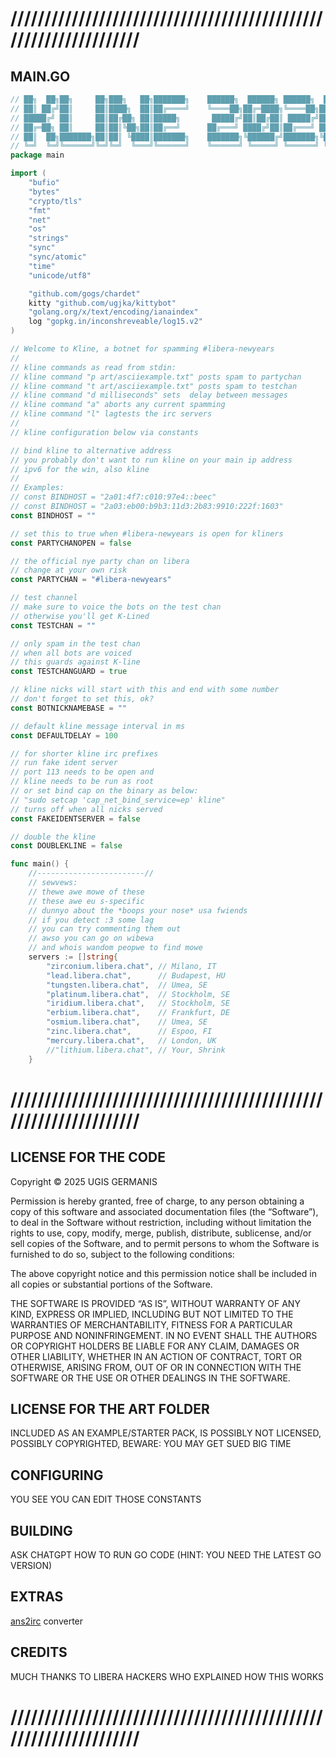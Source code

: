 # /////////////////////////////////////////////////////////////////

## MAIN.GO

```go
// ██╗  ██╗██╗     ██╗███╗   ██╗███████╗    ██████╗  ██████╗ ██████╗  ██████╗
// ██║ ██╔╝██║     ██║████╗  ██║██╔════╝    ╚════██╗██╔═████╗╚════██╗██╔════╝
// █████╔╝ ██║     ██║██╔██╗ ██║█████╗       █████╔╝██║██╔██║ █████╔╝███████╗
// ██╔═██╗ ██║     ██║██║╚██╗██║██╔══╝      ██╔═══╝ ████╔╝██║██╔═══╝ ██╔═══██╗
// ██║  ██╗███████╗██║██║ ╚████║███████╗    ███████╗╚██████╔╝███████╗╚██████╔╝
// ╚═╝  ╚═╝╚══════╝╚═╝╚═╝  ╚═══╝╚══════╝    ╚══════╝ ╚═════╝ ╚══════╝ ╚═════╝
package main

import (
	"bufio"
	"bytes"
	"crypto/tls"
	"fmt"
	"net"
	"os"
	"strings"
	"sync"
	"sync/atomic"
	"time"
	"unicode/utf8"

	"github.com/gogs/chardet"
	kitty "github.com/ugjka/kittybot"
	"golang.org/x/text/encoding/ianaindex"
	log "gopkg.in/inconshreveable/log15.v2"
)

// Welcome to Kline, a botnet for spamming #libera-newyears
//
// kline commands as read from stdin:
// kline command "p art/asciiexample.txt" posts spam to partychan
// kline command "t art/asciiexample.txt" posts spam to testchan
// kline command "d milliseconds" sets  delay between messages
// kline command "a" aborts any current spamming
// kline command "l" lagtests the irc servers
//
// kline configuration below via constants

// bind kline to alternative address
// you probably don't want to run kline on your main ip address
// ipv6 for the win, also kline
//
// Examples:
// const BINDHOST = "2a01:4f7:c010:97e4::beec"
// const BINDHOST = "2a03:eb00:b9b3:11d3:2b83:9910:222f:1603"
const BINDHOST = ""

// set this to true when #libera-newyears is open for kliners
const PARTYCHANOPEN = false

// the official nye party chan on libera
// change at your own risk
const PARTYCHAN = "#libera-newyears"

// test channel
// make sure to voice the bots on the test chan
// otherwise you'll get K-Lined
const TESTCHAN = ""

// only spam in the test chan
// when all bots are voiced
// this guards against K-line
const TESTCHANGUARD = true

// kline nicks will start with this and end with some number
// don't forget to set this, ok?
const BOTNICKNAMEBASE = ""

// default kline message interval in ms
const DEFAULTDELAY = 100

// for shorter kline irc prefixes
// run fake ident server
// port 113 needs to be open and
// kline needs to be run as root
// or set bind cap on the binary as below:
// "sudo setcap 'cap_net_bind_service=ep' kline"
// turns off when all nicks served
const FAKEIDENTSERVER = false

// double the kline
const DOUBLEKLINE = false

func main() {
	//------------------------//
	// sewvews:
	// thewe awe mowe of these
	// these awe eu s-specific
	// dunnyo about the *boops your nose* usa fwiends
	// if you detect :3 some lag
	// you can try commenting them out
	// awso you can go on wibewa
	// and whois wandom peopwe to find mowe
	servers := []string{
		"zirconium.libera.chat", // Milano, IT
		"lead.libera.chat",      // Budapest, HU
		"tungsten.libera.chat",  // Umea, SE
		"platinum.libera.chat",  // Stockholm, SE
		"iridium.libera.chat",   // Stockholm, SE
		"erbium.libera.chat",    // Frankfurt, DE
		"osmium.libera.chat",    // Umea, SE
		"zinc.libera.chat",      // Espoo, FI
		"mercury.libera.chat",   // London, UK
		//"lithium.libera.chat", // Your, Shrink
	}

```

# /////////////////////////////////////////////////////////////////

## LICENSE FOR THE CODE

Copyright © 2025 UGIS GERMANIS

Permission is hereby granted, free of charge, to any person obtaining a copy of this software and associated documentation files (the “Software”), to deal in the Software without restriction, including without limitation the rights to use, copy, modify, merge, publish, distribute, sublicense, and/or sell copies of the Software, and to permit persons to whom the Software is furnished to do so, subject to the following conditions:

The above copyright notice and this permission notice shall be included in all copies or substantial portions of the Software.

THE SOFTWARE IS PROVIDED “AS IS”, WITHOUT WARRANTY OF ANY KIND, EXPRESS OR IMPLIED, INCLUDING BUT NOT LIMITED TO THE WARRANTIES OF MERCHANTABILITY, FITNESS FOR A PARTICULAR PURPOSE AND NONINFRINGEMENT. IN NO EVENT SHALL THE AUTHORS OR COPYRIGHT HOLDERS BE LIABLE FOR ANY CLAIM, DAMAGES OR OTHER LIABILITY, WHETHER IN AN ACTION OF CONTRACT, TORT OR OTHERWISE, ARISING FROM, OUT OF OR IN CONNECTION WITH THE SOFTWARE OR THE USE OR OTHER DEALINGS IN THE SOFTWARE.

## LICENSE FOR THE ART FOLDER

INCLUDED AS AN EXAMPLE/STARTER PACK, IS POSSIBLY NOT LICENSED, POSSIBLY COPYRIGHTED, BEWARE: YOU MAY GET SUED BIG TIME

## CONFIGURING

YOU SEE YOU CAN EDIT THOSE CONSTANTS

## BUILDING

ASK CHATGPT HOW TO RUN GO CODE (HINT: YOU NEED THE LATEST GO VERSION)

## EXTRAS

[ans2irc](https://github.com/ugjka/kline/tree/main/utils/ans2irc) converter

## CREDITS

MUCH THANKS TO LIBERA HACKERS WHO EXPLAINED HOW THIS WORKS

# /////////////////////////////////////////////////////////////////